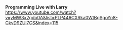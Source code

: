 **Programming Live with Larry**
<br/>
https://www.youtube.com/watch?v=yMW3x2gdo0A&list=PLP446CXRka0WtBgSgoYn8-CkvD9ZUl7CS&index=115
